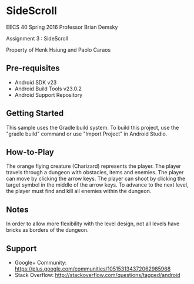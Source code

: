SideScroll
=============

EECS 40 Spring 2016 
Professor Brian Demsky

Assignment 3 : SideScroll

Property of Henk Hsiung and Paolo Caraos



Pre-requisites
--------------

- Android SDK v23
- Android Build Tools v23.0.2
- Android Support Repository


Getting Started
---------------

This sample uses the Gradle build system. To build this project, use the
"gradle build" command or use "Import Project" in Android Studio.


How-to-Play
---------------
The orange flying creature (Charizard) represents the player. The player travels through a dungeon with obstacles, items and enemies. The player can move by clicking the arrow keys. The player can shoot by clicking the target symbol in the middle of the arrow keys. To advance to the next level, the player must find and kill all enemies within the dungeon.

Notes
---------------
In order to allow more flexibility with the level design, not all levels have bricks as borders of the dungeon.


Support
-------

- Google+ Community: https://plus.google.com/communities/105153134372062985968
- Stack Overflow: http://stackoverflow.com/questions/tagged/android








